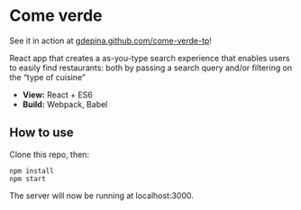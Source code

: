 # Come verde 

See it in action at [gdepina.github.com/come-verde-tp](http://gdepina.github.com/come-verde-tp)!

React app that creates a as-you-type search experience that enables users to easily find restaurants: both by passing a search query and/or filtering on the “type of cuisine”


- **View:** React + ES6
- **Build:** Webpack, Babel

## How to use

Clone this repo, then:
```
npm install
npm start
```

The server will now be running at localhost:3000.
